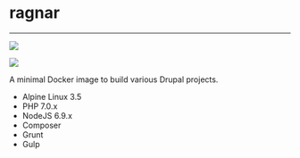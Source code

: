 # ragnar
---

[![](https://images.microbadger.com/badges/version/asrob/ragnar:alpine-php70.svg)](https://microbadger.com/images/asrob/ragnar:alpine-php70 "Get your own version badge on microbadger.com")

[![](https://images.microbadger.com/badges/image/asrob/ragnar:alpine-php70.svg)](https://microbadger.com/images/asrob/ragnar:alpine-php70 "Get your own image badge on microbadger.com")

A minimal Docker image to build various Drupal projects.

* Alpine Linux 3.5
* PHP 7.0.x
* NodeJS 6.9.x
* Composer
* Grunt
* Gulp

